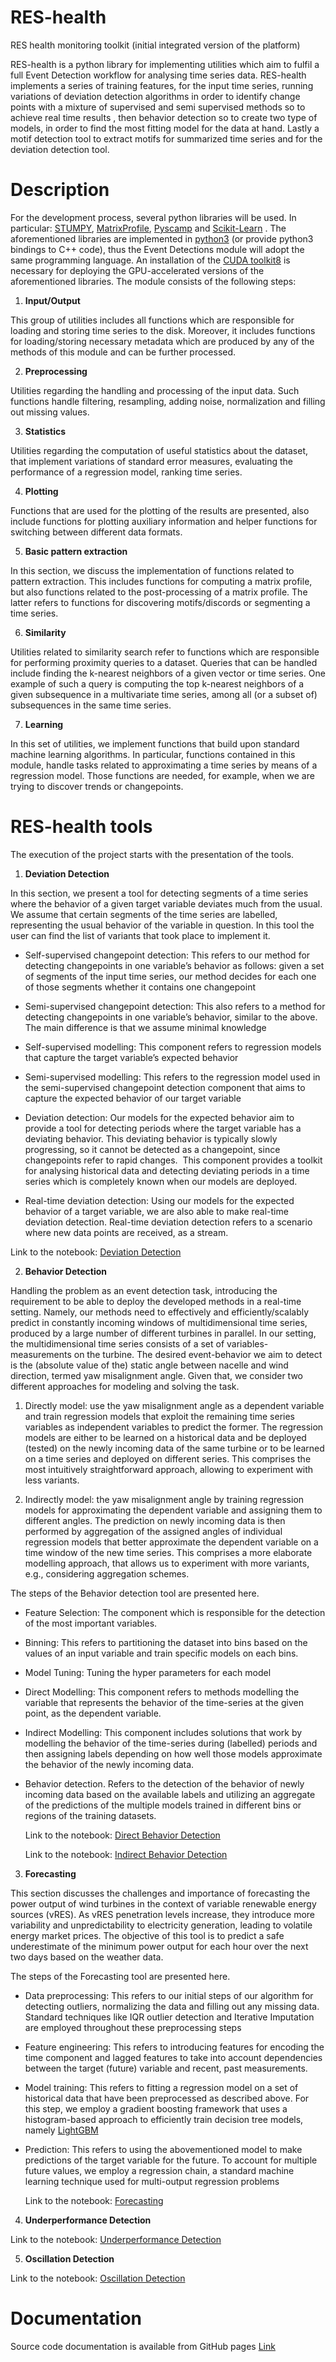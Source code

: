RES-health
==========
RES health monitoring toolkit
(initial integrated version of the platform) <br>


  RES-health is a python library for implementing utilities which aim to fulfil a full Event Detection  workflow for analysing time series data. RES-health implements a series of training features, for the input time series, running variations of deviation detection algorithms in order to identify change points with a mixture of supervised and semi supervised methods so to achieve real time results , then behavior detection so to create two type of models, in order to find the most fitting model for the data at hand. Lastly a motif detection tool to extract motifs for summarized time series and for the deviation detection tool.  
  
Description
===========	
For the development process, several python libraries will be used. In particular: [STUMPY](https://stumpy.readthedocs.io/en/latest/), [MatrixProfile](https://matrixprofile.docs.matrixprofile.org/), [Pyscamp](https://pypi.org/project/pyscamp/) and [Scikit-Learn](https://scikit-learn.org/stable/) . The aforementioned libraries are implemented in [python3](https://www.python.org/download/releases/3.0/) (or provide python3 bindings to C++ code), thus the Event Detections module will adopt the same programming language. An installation of the [CUDA toolkit8](https://developer.nvidia.com/cuda-toolkit) is necessary for deploying the GPU-accelerated versions of the aforementioned libraries. 
The module consists of the following steps:

1. **Input/Output**

  This group of utilities includes all functions which are responsible for loading and storing time series to the disk. Moreover, it includes functions for loading/storing necessary metadata which are produced by any of the methods of this module and can be further processed.

2. **Preprocessing**

  Utilities regarding the handling and processing of the input data. Such functions handle filtering, resampling, adding noise, normalization and filling out missing values.
  
3. **Statistics**

  Utilities regarding the computation of useful statistics about the dataset, that implement variations of standard error measures, evaluating the performance of a regression   model, ranking time series.
   
4. **Plotting**   

  Functions that are used for the plotting of the results are presented, also include functions for plotting auxiliary information and helper functions for switching between     different data formats. 
  
5. **Basic pattern extraction**

  In this section, we discuss the implementation of functions related to pattern extraction. This includes functions for computing a matrix profile, but also functions related to the post-processing of a matrix profile. The latter refers to functions for discovering motifs/discords or segmenting a time series.
   
6. **Similarity**
  
  Utilities related to similarity search refer to functions which are responsible for performing proximity queries to a dataset. Queries that can be handled include finding the k-nearest neighbors of a given vector or time series. One example of such a query is computing the top k-nearest neighbors of a given subsequence in a multivariate time series, among all (or a subset of) subsequences in the same time series.

7. **Learning**
  
  In this set of utilities, we implement functions that build upon standard machine learning algorithms. In particular, functions contained in this module, handle tasks related 
  to approximating a time series by means of a regression model. Those functions are needed, for example, when we are trying to discover trends or changepoints. 

RES-health tools
================
  The execution of the project starts with the presentation of the tools. 

1. **Deviation Detection**

  In this section, we present a tool for detecting segments of a time series where the behavior of a given target variable deviates much from the usual. We assume that certain 
  segments of the time series are labelled, representing the usual behavior of the variable in question. In this tool the user can find the list of variants that took place to implement it.

  * Self-supervised changepoint detection: This refers to our method for detecting changepoints in one variable’s behavior as follows: given a set of segments of the input time series, our method decides for each one of those segments whether it contains one changepoint
  
  * Semi-supervised changepoint detection: This also refers to a method for detecting changepoints in one variable’s behavior, similar to the above. The main difference is that we assume minimal knowledge

  * Self-supervised modelling: This component refers to regression models that capture the target variable’s expected behavior
  * Semi-supervised modelling: This refers to the regression model used in the semi-supervised changepoint detection component that aims to capture the expected behavior of our target variable
  * Deviation detection:  Our models for the expected behavior aim to provide a tool for detecting periods where the target variable has a deviating behavior. This deviating behavior is typically slowly progressing, so it cannot be detected as a changepoint, since changepoints refer to rapid changes.  This component provides a toolkit for analysing historical data and detecting deviating periods in a time series which is completely known when our models are deployed.    
  * Real-time deviation detection: Using our models for the expected behavior of a target variable, we are also able to make real-time deviation detection. Real-time deviation detection refers to a scenario where new data points are received, as a stream.
  
  Link to the notebook: [Deviation Detection](https://github.com/MORE-EU/RES-health/blob/main/notebooks/tools/deviation_detection_basic.ipynb)


2. **Behavior Detection**

 Handling the problem as an event detection task, introducing the requirement to be able to deploy the developed methods in a real-time setting. Namely, our methods need to effectively and efficiently/scalably predict in constantly incoming windows of multidimensional time series, produced by a large number of different turbines in parallel. In our setting, the multidimensional time series consists of a set of variables-measurements on the turbine. The desired event-behavior we aim to detect is the (absolute value of the) static angle between nacelle and wind direction, termed yaw misalignment angle. Given that, we consider two different approaches for modeling and solving the task.
	
1. Directly model: use the yaw misalignment angle as a dependent variable and train regression models that exploit the remaining time series variables as independent variables to predict the former. The regression models are either to be learned on a historical data and be deployed (tested) on the newly incoming data of the same turbine or  to be learned on a time series and deployed on different series. This comprises the most intuitively straightforward approach, allowing to experiment with less variants. 

2. Indirectly model: the yaw misalignment angle by training regression models for approximating the dependent variable and assigning them to different angles. The prediction on newly incoming data is then performed by aggregation of the assigned angles of individual regression models that better approximate the dependent variable on a time window of the new time series. This comprises a more elaborate modelling approach, that allows us to experiment with more variants, e.g., considering aggregation schemes. 


The steps of the Behavior detection tool are presented here.
* Feature Selection: The component which is responsible for the detection of the most important variables.
* Binning: This refers to partitioning the dataset into bins based on the values of an input variable and train specific models on each bins.
* Model Tuning: Tuning the hyper parameters for each model
* Direct Modelling: This component refers to methods modelling the variable that represents the behavior of the time-series at the given point, as the dependent variable. 
* Indirect Modelling: This component includes solutions that work by modelling the behavior of the time-series during (labelled) periods and then assigning labels depending on how well those models approximate the behavior of the newly incoming data. 
* Behavior detection. Refers to the detection of the behavior of newly incoming data based on the available labels and utilizing an aggregate of the predictions of the multiple models trained in different bins or regions of the training datasets. 

  Link to the notebook: [Direct Behavior Detection ](https://github.com/MORE-EU/RES-health/blob/main/notebooks/tools/Direct_model_Evaluation_method.ipynb)
  
  Link to the notebook: [Indirect Behavior Detection ](https://github.com/MORE-EU/RES-health/blob/main/notebooks/tools/Indirect_model_Evaluation_Naive.ipynb)
  
3. **Forecasting**

 This section discusses the challenges and importance of forecasting the power output of wind turbines in the context of variable renewable energy sources (vRES). As vRES penetration levels increase, they introduce more variability and unpredictability to electricity generation, leading to volatile energy market prices. The objective of this tool is to predict a safe underestimate of the minimum power output for each hour over the next two days based on the weather data.
 
 The steps of the Forecasting tool are presented here.
* Data preprocessing: This refers to our initial steps of our algorithm for detecting outliers, normalizing the data and filling out any missing data. Standard techniques like IQR outlier detection and Iterative Imputation are employed throughout these preprocessing steps
* Feature engineering: This refers to introducing features for encoding the time component and lagged features to take into account dependencies between the target (future) variable and recent, past measurements.
*  Model training: This refers to fitting a regression model on a set of historical data that have been preprocessed as described above. For this step, we employ a gradient boosting framework that uses a histogram-based approach to efficiently train decision tree models, namely [LightGBM](https://lightgbm.readthedocs.io/en/latest/index.html)
* Prediction: This refers to using the abovementioned model to make predictions of the target variable for the future. To account for multiple future values, we employ a regression chain, a standard machine learning technique used for multi-output regression problems
  
  Link to the notebook: [Forecasting](https://github.com/MORE-EU/RES-health/blob/main/notebooks/tools/Forecasting_tool.ipynb)

4. **Underperformance Detection**

  Link to the notebook: [Underperformance Detection](https://github.com/MORE-EU/RES-health/blob/main/notebooks/tools/underperformance_detection.ipynb)


5. **Oscillation Detection**


  Link to the notebook: [Oscillation Detection](https://github.com/MORE-EU/RES-health/blob/main/notebooks/tools/OS_comparison_all_methods.ipynb)




Documentation
=============

Source code documentation is available from GitHub pages [Link](https://more-eu.github.io/more-pattern-extraction/)

